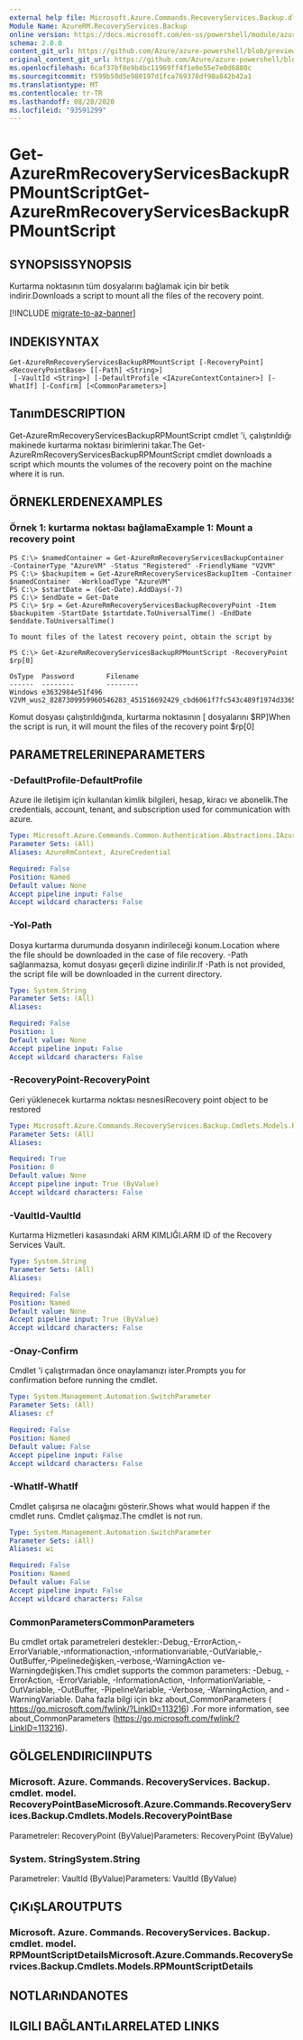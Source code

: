 ```yaml
---
external help file: Microsoft.Azure.Commands.RecoveryServices.Backup.dll-Help.xml
Module Name: AzureRM.RecoveryServices.Backup
online version: https://docs.microsoft.com/en-us/powershell/module/azurerm.recoveryservices.backup/get-azurermrecoveryservicesbackuprpmountscript
schema: 2.0.0
content_git_url: https://github.com/Azure/azure-powershell/blob/preview/src/ResourceManager/RecoveryServices/Commands.RecoveryServices.Backup/help/Get-AzureRmRecoveryServicesBackupRPMountScript.md
original_content_git_url: https://github.com/Azure/azure-powershell/blob/preview/src/ResourceManager/RecoveryServices/Commands.RecoveryServices.Backup/help/Get-AzureRmRecoveryServicesBackupRPMountScript.md
ms.openlocfilehash: 6caf37bf8e9b4bc11969ff4f1e0e55e7e0d6880c
ms.sourcegitcommit: f599b50d5e980197d1fca769378df90a842b42a1
ms.translationtype: MT
ms.contentlocale: tr-TR
ms.lasthandoff: 08/20/2020
ms.locfileid: "93591299"
---
```

# <span data-ttu-id="8fc55-101">Get-AzureRmRecoveryServicesBackupRPMountScript</span><span class="sxs-lookup"><span data-stu-id="8fc55-101">Get-AzureRmRecoveryServicesBackupRPMountScript</span></span>

## <span data-ttu-id="8fc55-102">SYNOPSIS</span><span class="sxs-lookup"><span data-stu-id="8fc55-102">SYNOPSIS</span></span>
<span data-ttu-id="8fc55-103">Kurtarma noktasının tüm dosyalarını bağlamak için bir betik indirir.</span><span class="sxs-lookup"><span data-stu-id="8fc55-103">Downloads a script to mount all the files of the recovery point.</span></span>

[!INCLUDE [migrate-to-az-banner](../../includes/migrate-to-az-banner.md)]

## <span data-ttu-id="8fc55-104">INDEKI</span><span class="sxs-lookup"><span data-stu-id="8fc55-104">SYNTAX</span></span>

```
Get-AzureRmRecoveryServicesBackupRPMountScript [-RecoveryPoint] <RecoveryPointBase> [[-Path] <String>]
 [-VaultId <String>] [-DefaultProfile <IAzureContextContainer>] [-WhatIf] [-Confirm] [<CommonParameters>]
```

## <span data-ttu-id="8fc55-105">Tanım</span><span class="sxs-lookup"><span data-stu-id="8fc55-105">DESCRIPTION</span></span>
<span data-ttu-id="8fc55-106">Get-AzureRmRecoveryServicesBackupRPMountScript cmdlet 'i, çalıştırıldığı makinede kurtarma noktası birimlerini takar.</span><span class="sxs-lookup"><span data-stu-id="8fc55-106">The Get-AzureRmRecoveryServicesBackupRPMountScript cmdlet downloads a script which mounts the volumes of the recovery point on the machine where it is run.</span></span>

## <span data-ttu-id="8fc55-107">ÖRNEKLERDEN</span><span class="sxs-lookup"><span data-stu-id="8fc55-107">EXAMPLES</span></span>

### <span data-ttu-id="8fc55-108">Örnek 1: kurtarma noktası bağlama</span><span class="sxs-lookup"><span data-stu-id="8fc55-108">Example 1: Mount a recovery point</span></span>
```
PS C:\> $namedContainer = Get-AzureRmRecoveryServicesBackupContainer  -ContainerType "AzureVM" -Status "Registered" -FriendlyName "V2VM"
PS C:\> $backupitem = Get-AzureRmRecoveryServicesBackupItem -Container $namedContainer  -WorkloadType "AzureVM"
PS C:\> $startDate = (Get-Date).AddDays(-7)
PS C:\> $endDate = Get-Date
PS C:\> $rp = Get-AzureRmRecoveryServicesBackupRecoveryPoint -Item $backupitem -StartDate $startdate.ToUniversalTime() -EndDate $enddate.ToUniversalTime()

To mount files of the latest recovery point, obtain the script by

PS C:\> Get-AzureRmRecoveryServicesBackupRPMountScript -RecoveryPoint $rp[0]

OsType  Password        Filename
------  --------        --------
Windows e3632984e51f496 V2VM_wus2_8287309959960546283_451516692429_cbd6061f7fc543c489f1974d33659fed07a6e0c2e08740.exe
```

<span data-ttu-id="8fc55-109">Komut dosyası çalıştırıldığında, kurtarma noktasının \[ dosyalarını $RP\]</span><span class="sxs-lookup"><span data-stu-id="8fc55-109">When the script is run, it will mount the files of the recovery point $rp\[0\]</span></span>

## <span data-ttu-id="8fc55-110">PARAMETRELERINE</span><span class="sxs-lookup"><span data-stu-id="8fc55-110">PARAMETERS</span></span>

### <span data-ttu-id="8fc55-111">-DefaultProfile</span><span class="sxs-lookup"><span data-stu-id="8fc55-111">-DefaultProfile</span></span>
<span data-ttu-id="8fc55-112">Azure ile iletişim için kullanılan kimlik bilgileri, hesap, kiracı ve abonelik.</span><span class="sxs-lookup"><span data-stu-id="8fc55-112">The credentials, account, tenant, and subscription used for communication with azure.</span></span>

```yaml
Type: Microsoft.Azure.Commands.Common.Authentication.Abstractions.IAzureContextContainer
Parameter Sets: (All)
Aliases: AzureRmContext, AzureCredential

Required: False
Position: Named
Default value: None
Accept pipeline input: False
Accept wildcard characters: False
```

### <span data-ttu-id="8fc55-113">-Yol</span><span class="sxs-lookup"><span data-stu-id="8fc55-113">-Path</span></span>
<span data-ttu-id="8fc55-114">Dosya kurtarma durumunda dosyanın indirileceği konum.</span><span class="sxs-lookup"><span data-stu-id="8fc55-114">Location where the file should be downloaded in the case of file recovery.</span></span> <span data-ttu-id="8fc55-115">-Path sağlanmazsa, komut dosyası geçerli dizine indirilir.</span><span class="sxs-lookup"><span data-stu-id="8fc55-115">If -Path is not provided, the script file will be downloaded in the current directory.</span></span>

```yaml
Type: System.String
Parameter Sets: (All)
Aliases:

Required: False
Position: 1
Default value: None
Accept pipeline input: False
Accept wildcard characters: False
```

### <span data-ttu-id="8fc55-116">-RecoveryPoint</span><span class="sxs-lookup"><span data-stu-id="8fc55-116">-RecoveryPoint</span></span>
<span data-ttu-id="8fc55-117">Geri yüklenecek kurtarma noktası nesnesi</span><span class="sxs-lookup"><span data-stu-id="8fc55-117">Recovery point object to be restored</span></span>

```yaml
Type: Microsoft.Azure.Commands.RecoveryServices.Backup.Cmdlets.Models.RecoveryPointBase
Parameter Sets: (All)
Aliases:

Required: True
Position: 0
Default value: None
Accept pipeline input: True (ByValue)
Accept wildcard characters: False
```

### <span data-ttu-id="8fc55-118">-VaultId</span><span class="sxs-lookup"><span data-stu-id="8fc55-118">-VaultId</span></span>
<span data-ttu-id="8fc55-119">Kurtarma Hizmetleri kasasındaki ARM KIMLIĞI.</span><span class="sxs-lookup"><span data-stu-id="8fc55-119">ARM ID of the Recovery Services Vault.</span></span>

```yaml
Type: System.String
Parameter Sets: (All)
Aliases:

Required: False
Position: Named
Default value: None
Accept pipeline input: True (ByValue)
Accept wildcard characters: False
```

### <span data-ttu-id="8fc55-120">-Onay</span><span class="sxs-lookup"><span data-stu-id="8fc55-120">-Confirm</span></span>
<span data-ttu-id="8fc55-121">Cmdlet 'i çalıştırmadan önce onaylamanızı ister.</span><span class="sxs-lookup"><span data-stu-id="8fc55-121">Prompts you for confirmation before running the cmdlet.</span></span>

```yaml
Type: System.Management.Automation.SwitchParameter
Parameter Sets: (All)
Aliases: cf

Required: False
Position: Named
Default value: False
Accept pipeline input: False
Accept wildcard characters: False
```

### <span data-ttu-id="8fc55-122">-WhatIf</span><span class="sxs-lookup"><span data-stu-id="8fc55-122">-WhatIf</span></span>
<span data-ttu-id="8fc55-123">Cmdlet çalışırsa ne olacağını gösterir.</span><span class="sxs-lookup"><span data-stu-id="8fc55-123">Shows what would happen if the cmdlet runs.</span></span>
<span data-ttu-id="8fc55-124">Cmdlet çalışmaz.</span><span class="sxs-lookup"><span data-stu-id="8fc55-124">The cmdlet is not run.</span></span>

```yaml
Type: System.Management.Automation.SwitchParameter
Parameter Sets: (All)
Aliases: wi

Required: False
Position: Named
Default value: False
Accept pipeline input: False
Accept wildcard characters: False
```

### <span data-ttu-id="8fc55-125">CommonParameters</span><span class="sxs-lookup"><span data-stu-id="8fc55-125">CommonParameters</span></span>
<span data-ttu-id="8fc55-126">Bu cmdlet ortak parametreleri destekler:-Debug,-ErrorAction,-ErrorVariable,-ınformationaction,-ınformationvariable,-OutVariable,-OutBuffer,-Pipelinedeğişken,-verbose,-WarningAction ve-Warningdeğişken.</span><span class="sxs-lookup"><span data-stu-id="8fc55-126">This cmdlet supports the common parameters: -Debug, -ErrorAction, -ErrorVariable, -InformationAction, -InformationVariable, -OutVariable, -OutBuffer, -PipelineVariable, -Verbose, -WarningAction, and -WarningVariable.</span></span> <span data-ttu-id="8fc55-127">Daha fazla bilgi için bkz about_CommonParameters ( https://go.microsoft.com/fwlink/?LinkID=113216) .</span><span class="sxs-lookup"><span data-stu-id="8fc55-127">For more information, see about_CommonParameters (https://go.microsoft.com/fwlink/?LinkID=113216).</span></span>

## <span data-ttu-id="8fc55-128">GÖLGELENDIRICI</span><span class="sxs-lookup"><span data-stu-id="8fc55-128">INPUTS</span></span>

### <span data-ttu-id="8fc55-129">Microsoft. Azure. Commands. RecoveryServices. Backup. cmdlet. model. RecoveryPointBase</span><span class="sxs-lookup"><span data-stu-id="8fc55-129">Microsoft.Azure.Commands.RecoveryServices.Backup.Cmdlets.Models.RecoveryPointBase</span></span>
<span data-ttu-id="8fc55-130">Parametreler: RecoveryPoint (ByValue)</span><span class="sxs-lookup"><span data-stu-id="8fc55-130">Parameters: RecoveryPoint (ByValue)</span></span>

### <span data-ttu-id="8fc55-131">System. String</span><span class="sxs-lookup"><span data-stu-id="8fc55-131">System.String</span></span>
<span data-ttu-id="8fc55-132">Parametreler: VaultId (ByValue)</span><span class="sxs-lookup"><span data-stu-id="8fc55-132">Parameters: VaultId (ByValue)</span></span>

## <span data-ttu-id="8fc55-133">ÇıKıŞLAR</span><span class="sxs-lookup"><span data-stu-id="8fc55-133">OUTPUTS</span></span>

### <span data-ttu-id="8fc55-134">Microsoft. Azure. Commands. RecoveryServices. Backup. cmdlet. model. RPMountScriptDetails</span><span class="sxs-lookup"><span data-stu-id="8fc55-134">Microsoft.Azure.Commands.RecoveryServices.Backup.Cmdlets.Models.RPMountScriptDetails</span></span>

## <span data-ttu-id="8fc55-135">NOTLARıNDA</span><span class="sxs-lookup"><span data-stu-id="8fc55-135">NOTES</span></span>

## <span data-ttu-id="8fc55-136">ILGILI BAĞLANTıLAR</span><span class="sxs-lookup"><span data-stu-id="8fc55-136">RELATED LINKS</span></span>
